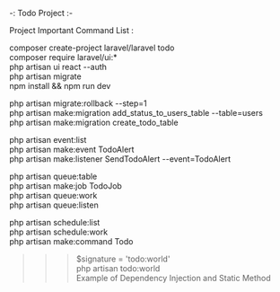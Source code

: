 -: Todo Project :-

Project Important Command List : 

composer create-project laravel/laravel todo<br />
composer require laravel/ui:* <br />
php artisan ui react --auth <br />
php artisan migrate <br />
npm install && npm run dev<br />

php artisan migrate:rollback --step=1<br />
php artisan make:migration add_status_to_users_table --table=users<br />
php artisan make:migration create_todo_table<br />

php artisan event:list<br />
php artisan make:event TodoAlert<br />
php artisan make:listener SendTodoAlert --event=TodoAlert<br />

php artisan queue:table<br />
php artisan make:job TodoJob<br />
php artisan queue:work<br />
php artisan queue:listen<br />

php artisan schedule:list <br />
php artisan schedule:work <br />
php artisan make:command Todo <br />
>>> $signature = 'todo:world' <br />
>>> php artisan todo:world <br />
>>> Example of Dependency Injection and Static Method <br />
